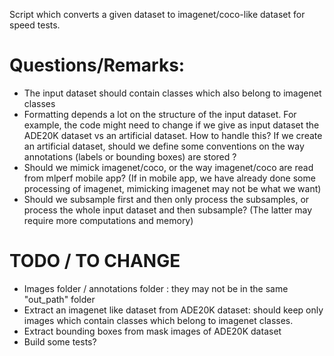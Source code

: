 Script which converts a given dataset to imagenet/coco-like dataset for speed tests.

# Questions/Remarks:
 - The input dataset should contain classes which also belong to imagenet classes
 - Formatting depends a lot on the structure of the input dataset. For example, the code might need to change if we give as input dataset the ADE20K dataset vs an artificial dataset. How to handle this? If we create an artificial dataset, should we define some conventions on the way annotations (labels or bounding boxes) are stored ?
 - Should we mimick imagenet/coco, or the way imagenet/coco are read from mlperf mobile app? (If in mobile app, we have already done some processing of imagenet, mimicking imagenet may not be what we want)
 - Should we subsample first and then only process the subsamples, or process the whole input dataset and then subsample? (The latter may require more computations and memory)

# TODO / TO CHANGE
 - Images folder / annotations folder : they may not be in the same "out_path" folder
 - Extract an imagenet like dataset from ADE20K dataset: should keep only images which contain classes which belong to imagenet classes.
 - Extract bounding boxes from mask images of ADE20K dataset
 - Build some tests?
